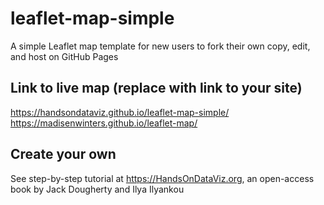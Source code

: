 # leaflet-map-simple
A simple Leaflet map template for new users to fork their own copy, edit, and host on GitHub Pages

## Link to live map (replace with link to your site)
https://handsondataviz.github.io/leaflet-map-simple/
https://madisenwinters.github.io/leaflet-map/

## Create your own
See step-by-step tutorial at https://HandsOnDataViz.org, an open-access book by Jack Dougherty and Ilya Ilyankou
